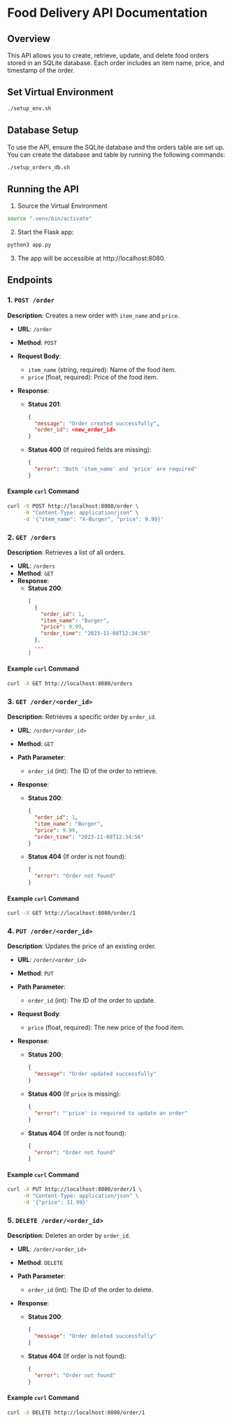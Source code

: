 # Food Delivery API Documentation

## Overview

This API allows you to create, retrieve, update, and delete food orders stored in an SQLite database. Each order includes an item name, price, and timestamp of the order.

## Set Virtual Environment
```bash
./setup_env.sh
```

## Database Setup

To use the API, ensure the SQLite database and the orders table are set up. You can create the database and table by running the following commands:

```bash
./setup_orders_db.sh
```

## Running the API

1. Source the Virtual Environment

```bash
source ".venv/bin/activate"
```

2. Start the Flask app:

```bash
python3 app.py
```

3. The app will be accessible at http://localhost:8080.

## Endpoints

### 1. `POST /order`

**Description**: Creates a new order with `item_name` and `price`.

- **URL**: `/order`
- **Method**: `POST`
- **Request Body**:
  - `item_name` (string, required): Name of the food item.
  - `price` (float, required): Price of the food item.

- **Response**:
  - **Status 201**:
    ```json
    {
      "message": "Order created successfully",
      "order_id": <new_order_id>
    }
    ```
  - **Status 400** (If required fields are missing):
    ```json
    {
      "error": "Both 'item_name' and 'price' are required"
    }
    ```

#### Example `curl` Command

```bash
curl -X POST http://localhost:8080/order \
     -H "Content-Type: application/json" \
     -d '{"item_name": "X-Burger", "price": 9.99}'
```

### 2. `GET /orders`

**Description**: Retrieves a list of all orders.

- **URL**: `/orders`
- **Method**: `GET`
- **Response**:
  - **Status 200**:
    ```json
    [
      {
        "order_id": 1,
        "item_name": "Burger",
        "price": 9.99,
        "order_time": "2023-11-08T12:34:56"
      },
      ...
    ]
    ```

#### Example `curl` Command

```bash
curl -X GET http://localhost:8080/orders
```

### 3. `GET /order/<order_id>`

**Description**: Retrieves a specific order by `order_id`.

- **URL**: `/order/<order_id>`
- **Method**: `GET`
- **Path Parameter**:
  - `order_id` (int): The ID of the order to retrieve.

- **Response**:
  - **Status 200**:
    ```json
    {
      "order_id": 1,
      "item_name": "Burger",
      "price": 9.99,
      "order_time": "2023-11-08T12:34:56"
    }
    ```
  - **Status 404** (If order is not found):
    ```json
    {
      "error": "Order not found"
    }
    ```

#### Example `curl` Command

```bash
curl -X GET http://localhost:8080/order/1
````

### 4. `PUT /order/<order_id>`

**Description**: Updates the price of an existing order.

- **URL**: `/order/<order_id>`
- **Method**: `PUT`
- **Path Parameter**:
  - `order_id` (int): The ID of the order to update.
- **Request Body**:
  - `price` (float, required): The new price of the food item.

- **Response**:
  - **Status 200**:
    ```json
    {
      "message": "Order updated successfully"
    }
    ```
  - **Status 400** (If `price` is missing):
    ```json
    {
      "error": "'price' is required to update an order"
    }
    ```
  - **Status 404** (If order is not found):
    ```json
    {
      "error": "Order not found"
    }
    ```

#### Example `curl` Command

```bash
curl -X PUT http://localhost:8080/order/1 \
     -H "Content-Type: application/json" \
     -d '{"price": 11.99}'
```

### 5. `DELETE /order/<order_id>`

**Description**: Deletes an order by `order_id`.

- **URL**: `/order/<order_id>`
- **Method**: `DELETE`
- **Path Parameter**:
  - `order_id` (int): The ID of the order to delete.

- **Response**:
  - **Status 200**:
    ```json
    {
      "message": "Order deleted successfully"
    }
    ```
  - **Status 404** (If order is not found):
    ```json
    {
      "error": "Order not found"
    }
    ```

#### Example `curl` Command

```bash
curl -X DELETE http://localhost:8080/order/1
```
